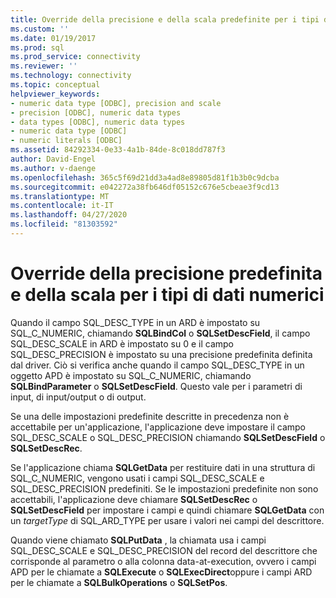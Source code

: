 ```yaml
---
title: Override della precisione e della scala predefinite per i tipi di dati numerici | Microsoft Docs
ms.custom: ''
ms.date: 01/19/2017
ms.prod: sql
ms.prod_service: connectivity
ms.reviewer: ''
ms.technology: connectivity
ms.topic: conceptual
helpviewer_keywords:
- numeric data type [ODBC], precision and scale
- precision [ODBC], numeric data types
- data types [ODBC], numeric data types
- numeric data type [ODBC]
- numeric literals [ODBC]
ms.assetid: 84292334-0e33-4a1b-84de-8c018dd787f3
author: David-Engel
ms.author: v-daenge
ms.openlocfilehash: 365c5f69d21dd3a4ad8e89805d81f1b3b0c9dcba
ms.sourcegitcommit: e042272a38fb646df05152c676e5cbeae3f9cd13
ms.translationtype: MT
ms.contentlocale: it-IT
ms.lasthandoff: 04/27/2020
ms.locfileid: "81303592"
---
```

# <a name="overriding-default-precision-and-scale-for-numeric-data-types"></a>Override della precisione predefinita e della scala per i tipi di dati numerici
Quando il campo SQL_DESC_TYPE in un ARD è impostato su SQL_C_NUMERIC, chiamando **SQLBindCol** o **SQLSetDescField**, il campo SQL_DESC_SCALE in ARD è impostato su 0 e il campo SQL_DESC_PRECISION è impostato su una precisione predefinita definita dal driver. Ciò si verifica anche quando il campo SQL_DESC_TYPE in un oggetto APD è impostato su SQL_C_NUMERIC, chiamando **SQLBindParameter** o **SQLSetDescField**. Questo vale per i parametri di input, di input/output o di output.  
  
 Se una delle impostazioni predefinite descritte in precedenza non è accettabile per un'applicazione, l'applicazione deve impostare il campo SQL_DESC_SCALE o SQL_DESC_PRECISION chiamando **SQLSetDescField** o **SQLSetDescRec**.  
  
 Se l'applicazione chiama **SQLGetData** per restituire dati in una struttura di SQL_C_NUMERIC, vengono usati i campi SQL_DESC_SCALE e SQL_DESC_PRECISION predefiniti. Se le impostazioni predefinite non sono accettabili, l'applicazione deve chiamare **SQLSetDescRec** o **SQLSetDescField** per impostare i campi e quindi chiamare **SQLGetData** con un *targetType* di SQL_ARD_TYPE per usare i valori nei campi del descrittore.  
  
 Quando viene chiamato **SQLPutData** , la chiamata usa i campi SQL_DESC_SCALE e SQL_DESC_PRECISION del record del descrittore che corrisponde al parametro o alla colonna data-at-execution, ovvero i campi APD per le chiamate a **SQLExecute** o **SQLExecDirect**oppure i campi ARD per le chiamate a **SQLBulkOperations** o **SQLSetPos**.
